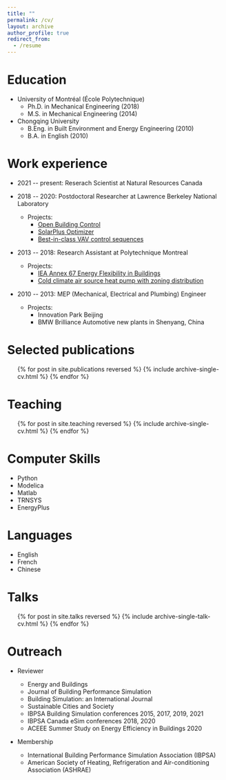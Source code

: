 ```yaml
---
title: ""
permalink: /cv/
layout: archive
author_profile: true
redirect_from:
  - /resume
---
```

# Education

* University of Montréal (École Polytechnique)
  * Ph.D. in Mechanical Engineering (2018)
  * M.S. in Mechanical Engineering (2014)
* Chongqing University
  * B.Eng. in Built Environment and Energy Engineering (2010)
  * B.A. in English (2010)

# Work experience

* 2021 -- present: Reserach Scientist at Natural Resources Canada

* 2018 -- 2020: Postdoctoral Researcher at Lawrence Berkeley National Laboratory
  * Projects:
    * [Open Building Control](http://obc.lbl.gov/)
    * [SolarPlus Optimizer](https://github.com/LBNL-ETA/SolarPlus-Optimizer)
    * [Best-in-class VAV control sequences](https://bitbucket.org/berkeleylab/bic-savcal36)

* 2013 -- 2018: Research Assistant at Polytechnique Montreal
  * Projects:
    * [IEA Annex 67 Energy Flexibility in Buildings](http://www.annex67.org/)
    * [Cold climate air source heat pump with zoning distribution](
    https://www.nrcan.gc.ca/science-and-data/funding-partnerships/funding-opportunities/current-investments/integrated-air-source-heat-pump-system-domestic-hot-water-and-space-heating-low-energy-and-net-zero/16069
    )

* 2010 -- 2013: MEP (Mechanical, Electrical and Plumbing) Engineer
  * Projects:
    * Innovation Park Beijing
    * BMW Brilliance Automotive new plants in Shenyang, China

# Selected publications

  <ul>{% for post in site.publications reversed %}
    {% include archive-single-cv.html %}
  {% endfor %}</ul>

# Teaching

  <ul>{% for post in site.teaching reversed %}
    {% include archive-single-cv.html %}
  {% endfor %}</ul>

# Computer Skills

  * Python
  * Modelica
  * Matlab
  * TRNSYS
  * EnergyPlus

# Languages

  * English
  * French
  * Chinese

# Talks

  <ul>{% for post in site.talks reversed %}
    {% include archive-single-talk-cv.html %}
  {% endfor %}</ul>

# Outreach

* Reviewer
  * Energy and Buildings
  * Journal of Building Performance Simulation
  * Building Simulation: an International Journal
  * Sustainable Cities and Society
  * IBPSA Building Simulation conferences 2015, 2017, 2019, 2021
  * IBPSA Canada eSim conferences 2018, 2020
  * ACEEE Summer Study on Energy Efficiency in Buildings 2020

* Membership
  * International Building Performance Simulation Association (IBPSA)
  * American Society of Heating, Refrigeration and Air-conditioning Association (ASHRAE)
